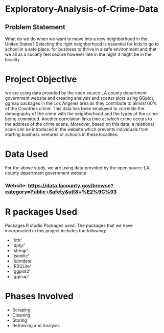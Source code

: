 # Exploratory-Analysis-of-Crime-Data
## Problem Statement
What do we do when we want to move into a new neighborhood in the United States? Selecting the right neighborhood is essential for kids to go to school in a safe place, for business to thrive in a safe environment and that we all as a society feel secure however late in the night it might be in the locality.

# Project Objective
we are using data provided by the open source LA county department government website and creating analysis and scatter plots using GGplot, ggmap packages in the Los Angeles area as they contribute to almost 60% of the Countries crime. This data has been employed to correlate the demography of the crime with the neighborhood and the types of the crime being committed. Another correlation links time at which crime occurs to the address of the crime scene. Moreover, based on this data, a relational scale can be introduced in the website which prevents individuals from starting business ventures or schools in these localities.

# Data Used
For the above study, we are using data provided by the open source LA county department government website
### Website: https://data.lacounty.gov/browse?category=Public+Safety&utf8=%E2%9C%93

# R packages Used
Packages
R studio Packages used:
The packages that we have incorporated in this project includes the following:

+ 	'httr'			
+	'dplyr'
+	'stringr'
+	'jsonlite'
+	'lubridate'
+	'RSQLite'
+	'ggplot2'
+	'ggmap'

# Phases Involved
+ Scraping
+ Cleaning
+ Storing
+ Retrieving and Analysis


